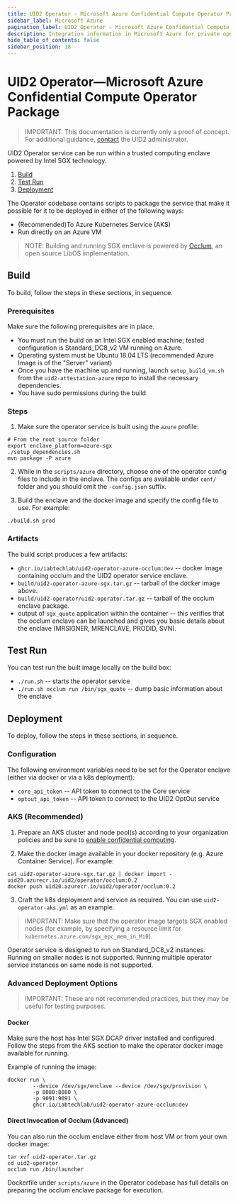 ```yaml
---
title: UID2 Operator - Microsoft Azure Confidential Compute Operator Package
sidebar_label: Microsoft Azure
pagination_label: UID2 Operator - Microsoft Azure Confidential Compute Operator Package
description: Integration information in Microsoft Azure for private operators.
hide_table_of_contents: false
sidebar_position: 18
---
```


# UID2 Operator&#8212;Microsoft Azure Confidential Compute Operator Package

>IMPORTANT: This documentation is currently only a proof of concept. For additional guidance, [contact](../getting-started/gs-account-setup.md#contact-info) the UID2 administrator.

UID2 Operator service can be run within a trusted computing enclave powered by Intel SGX technology.

1. [Build](#build)
2. [Test Run](#test-run)
3. [Deployment](#deployment)

The Operator codebase contains scripts to package the service that make it possible for it to be deployed in either of the following ways:

- (Recommended)To Azure Kubernetes Service (AKS)
- Run directly on an Azure VM

>NOTE: Building and running SGX enclave is powered by [Occlum](https://github.com/occlum/occlum), an open
source LibOS implementation.

## Build

To build, follow the steps in these sections, in sequence.

### Prerequisites

Make sure the following prerequisites are in place.

 - You must run the build on an Intel SGX enabled machine; tested configuration is Standard_DC8_v2
   VM running on Azure.
 - Operating system must be Ubuntu 18.04 LTS (recommended Azure Image is of the "Server" variant)
 - Once you have the machine up and running, launch `setup_build_vm.sh` from the `uid2-attestation-azure` repo to install the necessary dependencies.
 - You have sudo permissions during the build.

### Steps

1. Make sure the operator service is built using the `azure` profile:

```
# From the root source folder
export enclave_platform=azure-sgx
./setup_dependencies.sh
mvn package -P azure
```

2. While in the `scripts/azure` directory, choose one of the operator config files to include
in the enclave. The configs are available under `conf/` folder and you should omit the `-config.json`
suffix.

3. Build the enclave and the docker image and specify the config file to use. For example:

```
./build.sh prod
```
### Artifacts

The build script produces a few artifacts:

 - `ghcr.io/iabtechlab/uid2-operator-azure-occlum:dev` -- docker image containing occlum and the UID2 operator service enclave.
 - `build/uid2-operator-azure-sgx.tar.gz` -- tarball of the docker image above.
 - `build/uid2-operator/uid2-operator.tar.gz` -- tarball of the occlum enclave package.
 - output of `sgx_quote` application within the container -- this verifies that the occlum enclave can be launched and gives you basic details about the enclave (MRSIGNER, MRENCLAVE, PRODID, SVN).

## Test Run

You can test run the built image locally on the build box:

 - `./run.sh` -- starts the operator service
 - `./run.sh occlum run /bin/sgx_quote` -- dump basic information about the enclave

## Deployment

To deploy, follow the steps in these sections, in sequence.

### Configuration

The following environment variables need to be set for the Operator enclave (either via docker or via a k8s deployment):

 - `core_api_token` -- API token to connect to the Core service
 - `optout_api_token` -- API token to connect to the UID2 OptOut service

### AKS (Recommended)

1. Prepare an AKS cluster and node pool(s) according to your organization policies and be sure to [enable confidential computing](https://learn.microsoft.com/en-us/azure/confidential-computing/confidential-enclave-nodes-aks-get-started).

2. Make the docker image available in your docker repository (e.g. Azure Container Service). For example:

```
cat uid2-operator-azure-sgx.tar.gz | docker import - uid20.azurecr.io/uid2/operator/occlum:0.2
docker push uid20.azurecr.io/uid2/operator/occlum:0.2
```

3. Craft the k8s deployment and service as required. You can use `uid2-operator-aks.yml` as an example.

>IMPORTANT: Make sure that the operator image targets SGX enabled nodes (for example, by specifying a resource limit
for `kubernetes.azure.com/sgx_epc_mem_in_MiB`).

Operator service is designed to run on Standard_DC8_v2 instances. Running on smaller nodes is not supported.
Running multiple operator service instances on same node is not supported.

### Advanced Deployment Options

>IMPORTANT: These are not recommended practices, but they may be useful for testing purposes.

#### Docker

Make sure the host has Intel SGX DCAP driver installed and configured. Follow the steps from the AKS section
to make the operator docker image available for running.

Example of running the image:

```
docker run \
        --device /dev/sgx/enclave --device /dev/sgx/provision \
        -p 8080:8080 \
        -p 9091:9091 \
        ghcr.io/iabtechlab/uid2-operator-azure-occlum:dev
```

#### Direct Invocation of Occlum (Advanced)

You can also run the occlum enclave either from host VM or from your own docker image:

```
tar xvf uid2-operator.tar.gz
cd uid2-operator
occlum run /bin/launcher
```

Dockerfile under `scripts/azure` in the Operator codebase has full details on preparing the occlum enclave package for execution.
